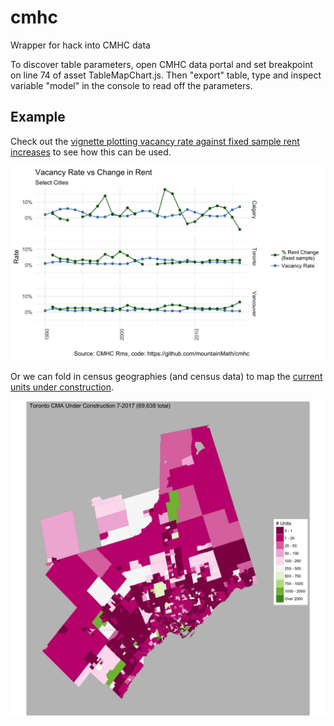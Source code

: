 # cmhc
Wrapper for hack into CMHC data

To discover table parameters, open CMHC data portal and set breakpoint on line 74 of asset TableMapChart.js. Then "export" table, type and
inspect variable "model" in the console to read off the parameters.

## Example
Check out the [vignette plotting vacancy rate against fixed sample rent increases](https://htmlpreview.github.io/?https://github.com/mountainMath/cmhc/blob/master/vignettes/vacancy_vs_rent_change.nb.html) to see how this can be used.

![Vacancy rate](images/vacancy_rent_change.png)

Or we can fold in census geographies (and census data) to map the [current units under construction](https://htmlpreview.github.io/?https://github.com/mountainMath/cmhc/blob/master/vignettes/Under%20Construction.nb.html).

![Under Construction](images/under_construction.png)

